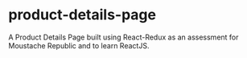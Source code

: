 # product-details-page
A Product Details Page built using React-Redux as an assessment for Moustache Republic and to learn ReactJS.
